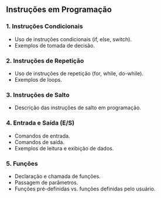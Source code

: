 ## Instruções em Programação

### 1. Instruções Condicionais
   - Uso de instruções condicionais (if, else, switch).
   - Exemplos de tomada de decisão.

### 2. Instruções de Repetição
   - Uso de instruções de repetição (for, while, do-while).
   - Exemplos de loops.

### 3. Instruções de Salto
   - Descrição das instruções de salto em programação.
   
### 4. Entrada e Saída (E/S)
   - Comandos de entrada.
   - Comandos de saída.
   - Exemplos de leitura e exibição de dados.
   
### 5. Funções
   - Declaração e chamada de funções.
   - Passagem de parâmetros.
   - Funções pré-definidas vs. funções definidas pelo usuário.
